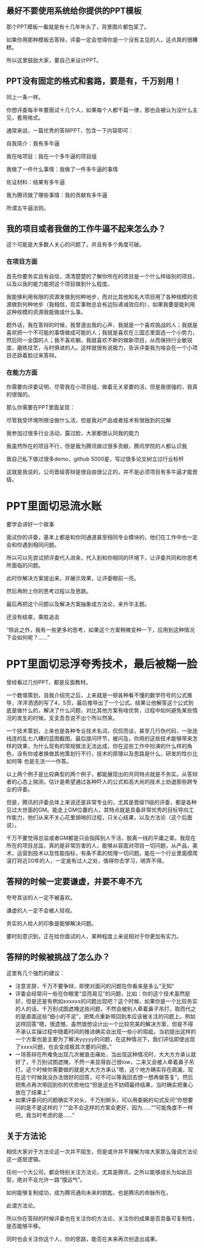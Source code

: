 ## 最好不要使用系统给你提供的PPT模板

那个PPT模板一看就是有十几年年头了，背景图片都包浆了。

如果你用那种模板去答辩，评委一定会觉得你是一个没有主见的人，这点真的很糟糕。

所以这里鼓励大家，要自己来设计PPT。

## PPT没有固定的格式和套路，要是有，千万别用！

同上一条一样。

你想评委每半年要面试十几个人，如果每个人都千篇一律，那也会被认为没什么主见，套用格式。

通常来说，一篇优秀的答辩PPT，包含一下内容即可：

自我简介：我有多牛逼

我在啥项目：我在一个多牛逼的项目组

我做了一件什么事情：我做了一件多牛逼的事情

佐证材料：结果有多牛逼

我为腾讯做了哪些事情：我的贡献有多牛逼

所谓五牛逼法则。

## 我的项目或者我做的工作牛逼不起来怎么办？

这个可能是大多数人关心的问题了。并且有多个角度可破。

### 在项目方面

首先你要务实且有自信，清清楚楚的了解你所在的项目是一个什么样级别的项目，以及以我的能力能把这个项目做到什么程度。

我能够利用有限的资源发做到何种地步，而对比其他知名大项目用了各种规模的资源做到何种地步（我相信，现实事物总会有边际递减效应的），如果我要是能利用这种规模的资源我能做成什么事。

题外话，我在答辩的时候，我曾道出我的心声，我就是一个喜欢挑战的人；我就是喜欢把一个不可能的事情做成可能的人；我就是喜欢在三国志里面选一个小势力，然后同一全国的人；我不喜欢躺，我就喜欢不断的做新项目，从而保持行业敏锐度，磨练技艺，与时俱进的人。这样就很有说服力，告诉评委我为啥会在一个小项目还舔着脸过来答辩。

### 在能力方面

你需要向评委证明，尽管我在小项目组，做着无关紧要的活，但是我很强的，我真的很强的。

那么你需要在PPT里面呈现：

尽管我受环境所限没做什么活，但是我对产品或者技术有很独到的见解

我参加过很多行业活动，露过脸，大家都很认同我的能力

我虽然所在的项目不行，但是我为腾讯做过很多贡献，腾讯学院的人都认识我

我自己私下做过很多demo，github 5000星，写过很多论文树立过行业标杆

这就是我说的，公司晋级答辩是很自由很公正的，并不是必须项目有多牛逼才能晋级。

# PPT里面切忌流水账

要学会讲好一个故事

面试你的评委，基本上都是和你同通道甚至相同专业模块的，他们在工作中也一定会和你遇到相同问题。

所以可以先尝试把评委代入进来，代入到和你相同的环境下，让评委共同和你思考所面临的问题。

此时你解决方案提出来，并展示效果，让评委眼前一亮。

然后再附上你的思考过程以及思路。

最后再把这个问题以及解决方案抽象成方法论，来升华主题。

还没有结束，乘胜追击

“除此之外，我有一些更多的思考，如果这个方案稍微变种一下，应用到这种情况下会如何呢？……”

# PPT里面切忌浮夸秀技术，最后被糊一脸

曾经看过几份PPT，都是反面教材。

一个数值策划，自我介绍完之后，上来就是一顿各种看不懂的数学符号的公式推导，洋洋洒洒的写了4，5页，最后推导出了一个公式。结果让他解答这个公式到底是做什么的，解决了什么问题，对比其他方案有啥优势，过程中如何避免某些情况的发生的时候，支支吾吾说不出个所以然来。

一个技术策划，上来也是各种专业技术名词，侃侃而谈，甚至几行伪代码，一张连线连的乱七八糟的蓝图截图。最后提问环节，被问及，你用的这些技术能够带来怎样的效果，为什么现有的常规做法无法达成，你在这些工作中扮演的什么样的角色，没有你或者换做其他策划行不行，技术的原理以及思路是什么，研发的性价比如何等 也是无法一一作答。

以上两个例子是比较典型的两个例子，都能展现出的共同特点就是不务实。从答辩者的心态上揣测，估计是希望通过各种吓人的公式和高大尚的技术上劝退那些跨专业的评委。

但是，腾讯的评委总体上来说还是非常专业的，尤其是晋级11级的评委，都是各种见过大世面的GM。能走上GM位置的人，其特点就是具备非常优秀的目标导向工作能力，他们从来不关心花里胡哨的过程，只关心结果，以及方法论（这个后面说）。

千万不要觉得总监或者GM都是只会指挥别人干活，脱离一线的平庸之辈。我现在所在的项目总监，真的是非常厉害的人，能够从容面对项目一切问题，从产品，美术，运营到技术以及性能指标，有条不紊的梳理一切问题。能在一个行业里面摸爬滚打将近20年的人，一定是有过人之处，值得你去学习，唬弄不得。

## 答辩的时候一定要谦虚，并要不卑不亢

夸夸其谈的人一定不被喜欢。

谦虚的人一定不会被人轻视。

务实的人给人的印象是能够解决问题。

要时刻意识到，正在给你面试的人，某种程度上来说相对于你更加有实力。

## 答辩的时候被挑战了怎么办？

这里有几个强烈的建议：

- 注意言辞，千万不要争辩，即使对面问的问题在你看来是多么“无知”
- 评委会经常问一些在你眼里“显而易见”的问题，比如：你的这个技术虽然挺好，但是还是有例如xxxxxx的问题出现吧？这个时候，如果你是一个比较务实的人的话，千万别试图遮掩这些问题，不然会被别人牵着鼻子吊打，取而代之的是直面这些“细小的不足”，把焦点重新带回到本应该被关注的问题上。例如这样回答“嗯，很遗憾，虽然很想设计出一个比较完美的解决方案，但是不得不承认实操过程中随着时间的推进确实会出现一些小的瑕疵。当初提出这样的一个方案也是主要为了解决yyyyy的问题，在这种情况下，我们评估即使出现了xxxx问题，也会变成极其次要的问题。”
- 一场答辩在所难免出现几次被直击痛处，当出现这种情况时，大大方方承认就好了，千万别试图遮掩，不然一来显得自己很low，二来又会被人牵着鼻子吊打。这个时候你需要做的就是大大方方承认“嗯，这个地方确实存在疏漏，现在这个时候我没办法很好的回答，可不可以等我回去想一想再做答复”。然后把焦点再次带回到你的优势地位“但是这也不妨碍最终结果，当时确实把重心放在了结果上”
- 如果评委问的问题确实不对头，千万别掰头，可以用委婉的句式反问“你想要问的是不是这样的？”“会不会这样的方案会更好，因为……”“可能角度不一样吧，我当时考虑的是……”

## 关于方法论

相信大家对于方法论这一次并不陌生，但是或许并不理解为啥大家那么强调方法论这一底层逻辑。

任何一个大公司，都会特别关注方法论，尤其是腾讯，之所以能够成长为如此巨型，绝对不会允许一路“撞运气”。

如何能够复制成功，成为腾讯通向未来的钥匙，也是腾讯的命脉所在。

此谓方法论。

所以你在答辩的时候评委也在关注你的方法论，关注你的成果是否具备可复制性，是否能够平移。

同时也会关注你这个人，你的思路，能否在未来再次创造出成果。
